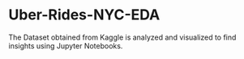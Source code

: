 # Uber-Rides-NYC-EDA
The Dataset obtained from Kaggle is analyzed and visualized to find insights using Jupyter Notebooks.

